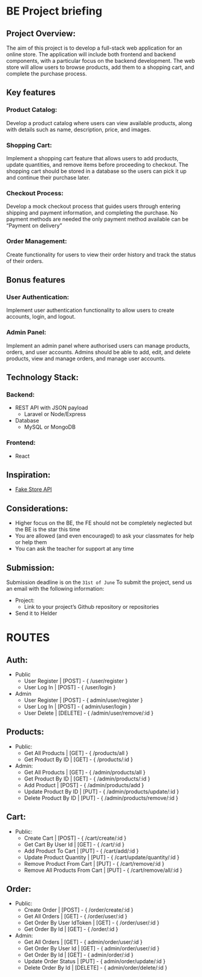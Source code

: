 # BE Project briefing

## Project Overview:
The aim of this project is to develop a full-stack web application for an online store. The application will include both frontend and backend components, with a particular focus on the backend development.
The web store will allow users to browse products, add them to a shopping cart, and complete the purchase process.

## Key features
### Product Catalog:
Develop a product catalog where users can view available products, along with details such as name, description, price, and images.

### Shopping Cart:
Implement a shopping cart feature that allows users to add products, update quantities, and remove items before proceeding to checkout. The shopping cart should be stored in a database so the users can pick it up and continue their purchase later.

### Checkout Process:
Develop a mock checkout process that guides users through entering shipping and payment information, and completing the purchase. No payment methods are needed the only payment method available can be “Payment on delivery”

### Order Management:
Create functionality for users to view their order history and track the status of their orders.

## Bonus features
### User Authentication: 
Implement user authentication functionality to allow users to create accounts, login, and logout.

### Admin Panel:
Implement an admin panel where authorised users can manage products, orders, and user accounts. Admins should be able to add, edit, and delete products, view and manage orders, and manage user accounts.

## Technology Stack:
### Backend:
* REST API with JSON payload
  * Laravel or Node/Express
* Database
  * MySQL or MongoDB

### Frontend:
* React

## Inspiration:
* [Fake Store API](https://fakestoreapi.com)

## Considerations:

* Higher focus on the BE, the FE should not be completely neglected but the BE is the star this time
* You are allowed (and even encouraged) to ask your classmates for help or help them
* You can ask the teacher for support at any time

## Submission:

Submission deadline is on the `31st of June` To submit the project, send us an email with the following information:
* Project:
  * Link to your project’s Github repository or repositories
* Send it to Helder



# ROUTES

## Auth:
  * Public
     * User Register | [POST]   - { /user/register }
     * User Log In   | [POST]   - { /user/login }
  * Admin
     * User Register | [POST]   - { admin/user/register }
     * User Log In   | [POST]   - { admin/user/login }
     * User Delete   | [DELETE] - { /admin/user/remove/:id }

## Products:
  * Public:
     * Get All Products      | [GET]  - { /products/all }
     * Get Product By ID     | [GET]  - { /products/:id }
  * Admin:
     * Get All Products      | [GET]  - { /admin/products/all }
     * Get Product By ID     | [GET]  - { /admin/products/:id }
     * Add Product           | [POST] - { /admin/products/add }
     * Update Product By ID  | [PUT]  - { /admin/products/update/:id }
     * Delete Product By ID  | [PUT]  - { /admin/products/remove/:id }

## Cart:
  * Public:
     * Create Cart                   | [POST] - { /cart/create/:id }
     * Get Cart By User Id           | [GET]  - { /cart/:id }
     * Add Product To Cart           | [PUT]  - { /cart/add/:id }
     * Update Product Quantity       | [PUT]  - { /cart/update/quantity/:id }
     * Remove Product From Cart      | [PUT]  - { /cart/remove/:id }
     * Remove All Products From Cart | [PUT]  - { /cart/remove/all/:id }

## Order:
  * Public:
     * Create Order                 | [POST]    - { /order/create/:id }
     * Get All Orders               | [GET]     - { /order/user/:id }
     * Get Order By User IdToken    | [GET]     - { /order/user/:id }
     * Get Order By Id              | [GET]     - { /order/:id }
  * Admin:
     * Get All Orders               | [GET]     - { admin/order/user/:id }
     * Get Order By User Id         | [GET]     - { admin/order/user/:id }
     * Get Order By Id              | [GET]     - { admin/order/:id }
     * Update Order Status          | [PUT]     - { admin/order/update/:id }
     * Delete Order By Id           | [DELETE]  - { admin/order/delete/:id }




